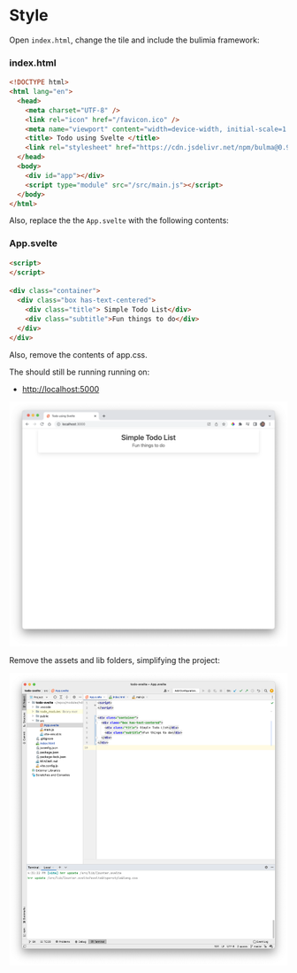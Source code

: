 # Style

Open `index.html`, change the tile and include the bulimia framework:

### index.html

~~~html
<!DOCTYPE html>
<html lang="en">
  <head>
    <meta charset="UTF-8" />
    <link rel="icon" href="/favicon.ico" />
    <meta name="viewport" content="width=device-width, initial-scale=1.0" />
    <title> Todo using Svelte </title>
    <link rel="stylesheet" href="https://cdn.jsdelivr.net/npm/bulma@0.9.4/css/bulma.min.css">
  </head>
  <body>
    <div id="app"></div>
    <script type="module" src="/src/main.js"></script>
  </body>
</html>
~~~

Also, replace the the `App.svelte`  with the following contents:

### App.svelte

~~~html
<script>
</script>

<div class="container">
  <div class="box has-text-centered">
    <div class="title"> Simple Todo List</div>
    <div class="subtitle">Fun things to do</div>
  </div>
</div>
~~~

Also, remove the contents of app.css.

The should still be running running on:

- <http://localhost:5000>

![](img/03.png)

Remove the assets and lib folders, simplifying the project:

![](img/10.png)